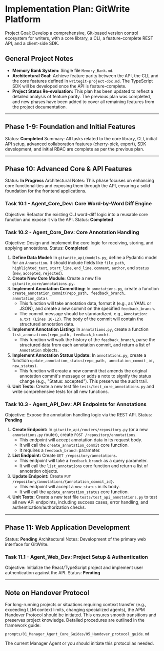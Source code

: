 # Implementation Plan: GitWrite Platform

Project Goal: Develop a comprehensive, Git-based version control ecosystem for writers, with a core library, a CLI, a feature-complete REST API, and a client-side SDK.

## General Project Notes
*   **Memory Bank System:** Single file `Memory_Bank.md`.
*   **Architectural Goal:** Achieve feature parity between the API, the CLI, and the core features defined in `writegit-project-doc.md`. The TypeScript SDK will be developed once the API is feature-complete.
*   **Project Status Re-evaluation:** This plan has been updated to reflect a detailed analysis of feature parity. The previous plan was completed, and new phases have been added to cover all remaining features from the project documentation.

---

## Phase 1-9: Foundation and Initial Features
Status: **Completed**
Summary: All tasks related to the core library, CLI, initial API setup, advanced collaboration features (cherry-pick, export), SDK development, and initial RBAC are complete as per the previous plan.

---

## Phase 10: Advanced Core & API Features
Status: **In Progress**
Architectural Notes: This phase focuses on enhancing core functionalities and exposing them through the API, ensuring a solid foundation for the frontend applications.

### Task 10.1 - Agent_Core_Dev: Core Word-by-Word Diff Engine
Objective: Refactor the existing CLI word-diff logic into a reusable core function and expose it via the API.
Status: **Completed**

### Task 10.2 - Agent_Core_Dev: Core Annotation Handling
Objective: Design and implement the core logic for receiving, storing, and applying annotations.
Status: **Completed**

1.  **Define Data Model:** In `gitwrite_api/models.py`, define a Pydantic model for an `Annotation`. It should include fields like `file_path`, `highlighted_text`, `start_line`, `end_line`, `comment`, `author`, and `status` (`new`, `accepted`, `rejected`).
2.  **Create New Core Module:** Create a new file `gitwrite_core/annotations.py`.
3.  **Implement Annotation Committing:** In `annotations.py`, create a function `create_annotation_commit(repo_path, feedback_branch, annotation_data)`.
    -   This function will take annotation data, format it (e.g., as YAML or JSON), and create a new commit on the specified `feedback_branch`.
    -   The commit message should be standardized, e.g., `Annotation: a.txt (Lines 10-12)`. The body of the commit will contain the structured annotation data.
4.  **Implement Annotation Listing:** In `annotations.py`, create a function `list_annotations(repo_path, feedback_branch)`.
    -   This function will walk the history of the `feedback_branch`, parse the structured data from each annotation commit, and return a list of `Annotation` objects.
5.  **Implement Annotation Status Update:** In `annotations.py`, create a function `update_annotation_status(repo_path, annotation_commit_id, new_status)`.
    -   This function will create a new commit that amends the original annotation commit's message or adds a note to signify the status change (e.g., "Status: accepted"). This preserves the audit trail.
6.  **Unit Tests:** Create a new test file `tests/test_core_annotations.py` and write comprehensive tests for all new functions.

### Task 10.3 - Agent_API_Dev: API Endpoints for Annotations
Objective: Expose the annotation handling logic via the REST API.
Status: **Pending**

1.  **Create Endpoint:** In `gitwrite_api/routers/repository.py` (or a new `annotations.py` router), create `POST /repository/annotations`.
    -   This endpoint will accept annotation data in its request body.
    -   It will call the `create_annotation_commit` core function.
    -   It requires a `feedback_branch` parameter.
2.  **List Endpoint:** Create `GET /repository/annotations`.
    -   This endpoint will take a `feedback_branch` as a query parameter.
    -   It will call the `list_annotations` core function and return a list of annotation objects.
3.  **Update Endpoint:** Create `PUT /repository/annotations/{annotation_commit_id}`.
    -   This endpoint will accept a `new_status` in its body.
    -   It will call the `update_annotation_status` core function.
4.  **Unit Tests:** Create a new test file `tests/test_api_annotations.py` to test all new API endpoints, including success cases, error handling, and authentication/authorization checks.

---

## Phase 11: Web Application Development
Status: **Pending**
Architectural Notes: Development of the primary web interface for GitWrite.

### Task 11.1 - Agent_Web_Dev: Project Setup & Authentication
Objective: Initialize the React/TypeScript project and implement user authentication against the API.
Status: **Pending**

---

## Note on Handover Protocol

For long-running projects or situations requiring context transfer (e.g., exceeding LLM context limits, changing specialized agents), the APM Handover Protocol should be initiated. This ensures smooth transitions and preserves project knowledge. Detailed procedures are outlined in the framework guide:

`prompts/01_Manager_Agent_Core_Guides/05_Handover_protocol_guide.md`

The current Manager Agent or you should initiate this protocol as needed.